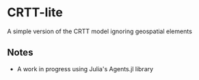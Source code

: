 # CRTT-lite
A simple version of the CRTT model ignoring geospatial elements

## Notes
- A work in progress using Julia's Agents.jl library
